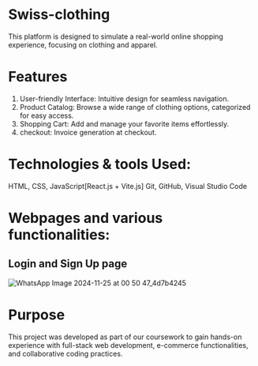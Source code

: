 # Swiss-clothing
This platform is designed to simulate a real-world online shopping experience, focusing on clothing and apparel.

# Features
1. User-friendly Interface: Intuitive design for seamless navigation.
2. Product Catalog: Browse a wide range of clothing options, categorized for easy access.
3. Shopping Cart: Add and manage your favorite items effortlessly.
4. checkout: Invoice generation at checkout.

# Technologies & tools Used:
HTML, CSS, JavaScript[React.js + Vite.js]
Git, GitHub, Visual Studio Code

# Webpages and various functionalities:
## Login and Sign Up page
![WhatsApp Image 2024-11-25 at 00 50 47_4d7b4245](https://github.com/user-attachments/assets/e5460fcf-becd-4088-97c8-b67d7203e830)


# Purpose
This project was developed as part of our coursework to gain hands-on experience with full-stack web development, e-commerce functionalities, and collaborative coding practices.
